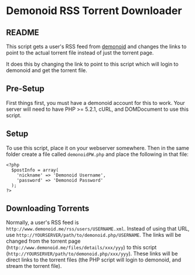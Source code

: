 Demonoid RSS Torrent Downloader
===============================

## README ##

This script gets a user's RSS feed from [demonoid][1] and changes the links to point to the actual torrent file instead of just the torrent page.

It does this by changing the link to point to this script which will login to demonoid and get the torrent file.

## Pre-Setup ##

First things first, you must have a demonoid account for this to work.
Your server will need to have PHP >= 5.2.1, cURL, and DOMDocument to use this script.

## Setup ##

To use this script, place it on your webserver somewhere.  Then in the same folder create a file called `demonoidPW.php` and place the following in that file:

    <?php
      $postInfo = array(
        'nickname' => 'Demonoid Username',
        'password' => 'Demonoid Password'
      );
    ?>

## Downloading Torrents ##

Normally, a user's RSS feed is `http://www.demonoid.me/rss/users/USERNAME.xml`.  Instead of using that URL, use `http://YOURSERVER/path/to/demonoid.php/USERNAME`.  The links will be changed from the torrent page (`http://www.demonoid.me/files/details/xxx/yyy`) to this script (`http://YOURSERVER/path/to/demonoid.php/xxx/yyy`).  These links will be direct links to the torrent files (the PHP script will login to demonoid, and stream the torrent file).

  [1]: http://demonoid.me